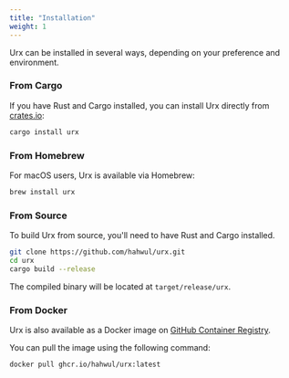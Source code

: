 ```yaml
---
title: "Installation"
weight: 1
---
```


Urx can be installed in several ways, depending on your preference and environment.

### From Cargo

If you have Rust and Cargo installed, you can install Urx directly from [crates.io](https://crates.io/crates/urx):

```bash
cargo install urx
```

### From Homebrew

For macOS users, Urx is available via Homebrew:

```bash
brew install urx
```

### From Source

To build Urx from source, you'll need to have Rust and Cargo installed.

```bash
git clone https://github.com/hahwul/urx.git
cd urx
cargo build --release
```

The compiled binary will be located at `target/release/urx`.

### From Docker

Urx is also available as a Docker image on [GitHub Container Registry](https://github.com/hahwul/urx/pkgs/container/urx).

You can pull the image using the following command:

```bash
docker pull ghcr.io/hahwul/urx:latest
```